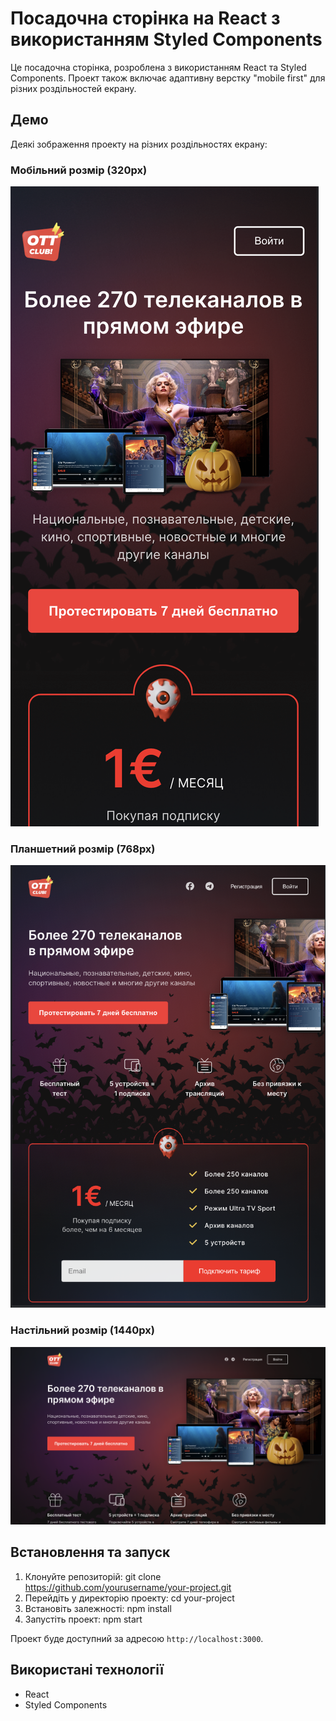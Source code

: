 # Посадочна сторінка на React з використанням Styled Components

Це посадочна сторінка, розроблена з використанням React та Styled Components. Проект також включає адаптивну верстку "mobile first" для різних роздільностей екрану.

## Демо

Деякі зображення проекту на різних роздільностях екрану:

### Мобільний розмір (320px)

![Мобільний розмір](screenshots/mobile.png)

### Планшетний розмір (768px)

![Планшетний розмір](screenshots/tablet.png)

### Настільний розмір (1440px)

![Настільний розмір](screenshots/desktop.png)

## Встановлення та запуск

1. Клонуйте репозиторій:
   git clone https://github.com/yourusername/your-project.git
2. Перейдіть у директорію проекту: cd your-project
3. Встановіть залежності: npm install
4. Запустіть проект: npm start


Проект буде доступний за адресою `http://localhost:3000`.

## Використані технології

- React
- Styled Components






